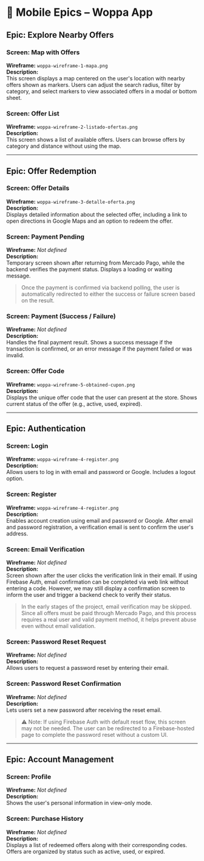 # 📱 Mobile Epics – Woppa App

## Epic: Explore Nearby Offers

### Screen: Map with Offers  
**Wireframe:** `woppa-wireframe-1-mapa.png`  
**Description:**  
This screen displays a map centered on the user's location with nearby offers shown as markers. Users can adjust the search radius, filter by category, and select markers to view associated offers in a modal or bottom sheet.

### Screen: Offer List  
**Wireframe:** `woppa-wireframe-2-listado-ofertas.png`  
**Description:**  
This screen shows a list of available offers. Users can browse offers by category and distance without using the map.

---

## Epic: Offer Redemption

### Screen: Offer Details  
**Wireframe:** `woppa-wireframe-3-detalle-oferta.png`  
**Description:**  
Displays detailed information about the selected offer, including a link to open directions in Google Maps and an option to redeem the offer.

### Screen: Payment Pending  
**Wireframe:** _Not defined_  
**Description:**  
Temporary screen shown after returning from Mercado Pago, while the backend verifies the payment status. Displays a loading or waiting message.

> Once the payment is confirmed via backend polling, the user is automatically redirected to either the success or failure screen based on the result.

### Screen: Payment (Success / Failure)  
**Wireframe:** _Not defined_  
**Description:**  
Handles the final payment result. Shows a success message if the transaction is confirmed, or an error message if the payment failed or was invalid.

### Screen: Offer Code  
**Wireframe:** `woppa-wireframe-5-obtained-cupon.png`  
**Description:**  
Displays the unique offer code that the user can present at the store. Shows current status of the offer (e.g., active, used, expired).

---

## Epic: Authentication

### Screen: Login  
**Wireframe:** `woppa-wireframe-4-register.png`  
**Description:**  
Allows users to log in with email and password or Google. Includes a logout option.

### Screen: Register  
**Wireframe:** `woppa-wireframe-4-register.png`  
**Description:**  
Enables account creation using email and password or Google. After email and password registration, a verification email is sent to confirm the user's address.

### Screen: Email Verification  
**Wireframe:** _Not defined_  
**Description:**  
Screen shown after the user clicks the verification link in their email. If using Firebase Auth, email confirmation can be completed via web link without entering a code. However, we may still display a confirmation screen to inform the user and trigger a backend check to verify their status.

> In the early stages of the project, email verification may be skipped. Since all offers must be paid through Mercado Pago, and this process requires a real user and valid payment method, it helps prevent abuse even without email validation.


### Screen: Password Reset Request  
**Wireframe:** _Not defined_  
**Description:**  
Allows users to request a password reset by entering their email.

### Screen: Password Reset Confirmation  
**Wireframe:** _Not defined_  
**Description:**  
Lets users set a new password after receiving the reset email.

> ⚠️ Note: If using Firebase Auth with default reset flow, this screen may not be needed. The user can be redirected to a Firebase-hosted page to complete the password reset without a custom UI.

---

## Epic: Account Management

### Screen: Profile  
**Wireframe:** _Not defined_  
**Description:**  
Shows the user's personal information in view-only mode.

### Screen: Purchase History  
**Wireframe:** _Not defined_  
**Description:**  
Displays a list of redeemed offers along with their corresponding codes. Offers are organized by status such as active, used, or expired.

